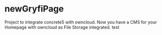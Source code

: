 # newGryfiPage
Project to integrate concrete5 with owncloud. Now you have a CMS for your Homepage with owncloud as File Storage integrated. test
